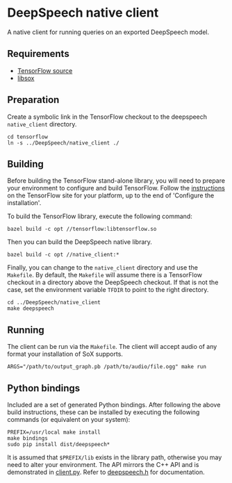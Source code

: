 # DeepSpeech native client

A native client for running queries on an exported DeepSpeech model.

## Requirements

* [TensorFlow source](https://www.tensorflow.org/install/install_sources)
* [libsox](https://sourceforge.net/projects/sox/)

## Preparation

Create a symbolic link in the TensorFlow checkout to the deepspeech `native_client` directory.

```
cd tensorflow
ln -s ../DeepSpeech/native_client ./
```

## Building

Before building the TensorFlow stand-alone library, you will need to prepare your environment to configure and build TensorFlow. Follow the [instructions](https://www.tensorflow.org/install/install_sources) on the TensorFlow site for your platform, up to the end of 'Configure the installation'.

To build the TensorFlow library, execute the following command:

```
bazel build -c opt //tensorflow:libtensorflow.so
```

Then you can build the DeepSpeech native library.

```
bazel build -c opt //native_client:*
```

Finally, you can change to the `native_client` directory and use the `Makefile`. By default, the `Makefile` will assume there is a TensorFlow checkout in a directory above the DeepSpeech checkout. If that is not the case, set the environment variable `TFDIR` to point to the right directory.

```
cd ../DeepSpeech/native_client
make deepspeech
```

## Running

The client can be run via the `Makefile`. The client will accept audio of any format your installation of SoX supports.

```
ARGS="/path/to/output_graph.pb /path/to/audio/file.ogg" make run
```

## Python bindings

Included are a set of generated Python bindings. After following the above build instructions, these can be installed by executing the following commands (or equivalent on your system):

```
PREFIX=/usr/local make install
make bindings
sudo pip install dist/deepspeech*
```

It is assumed that `$PREFIX/lib` exists in the library path, otherwise you may need to alter your environment. The API mirrors the C++ API and is demonstrated in [client.py](client.py). Refer to [deepspeech.h](deepspeech.h) for documentation.
